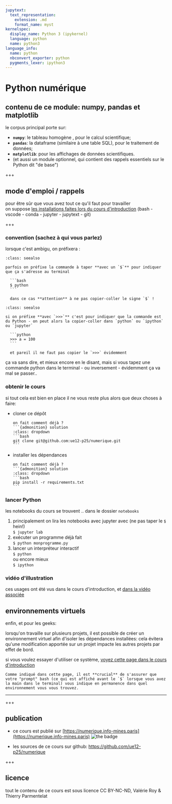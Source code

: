 ```yaml
---
jupytext:
  text_representation:
    extension: .md
    format_name: myst
kernelspec:
  display_name: Python 3 (ipykernel)
  language: python
  name: python3
language_info:
  name: python
  nbconvert_exporter: python
  pygments_lexer: ipython3
---
```


# Python numérique

## contenu de ce module: numpy, pandas et matplotlib

le corpus principal porte sur:

* **`numpy`**: le tableau homogène , pour le calcul scientifique;
* **`pandas`**: la dataframe (similaire à une table SQL), pour le traitement de données;
* **`matplotlib`**: pour les affichages de données scientifiques.
* (et aussi un module optionnel, qui contient des rappels essentiels sur le Python dit "de base")

+++

## mode d'emploi / rappels

pour être sûr que vous avez tout ce qu'il faut pour travailler  
on suppose [les installations faites lors du cours d'introduction](https://ue12-p25.github.io/intro/1-1-installations/) (bash - vscode - conda - jupyter - jupytext - git)

+++

### convention (sachez à qui vous parlez)

lorsque c'est ambigu, on préfixera :

````{admonition} dans le terminal
:class: seealso

parfois on préfixe la commande à taper **avec un `$`** pour indiquer que ça s'adresse au terminal

  ```bash
  $ python
  ```

  dans ce cas **attention** à ne pas copier-coller le signe `$` !
````

````{admonition} dans l'interpréteur python
:class: seealso

si on préfixe **avec `>>>`** c'est pour indiquer que la commande est du Python - on peut alors la copier-coller dans `python` ou `ipython` ou `jupyter` 

  ```python
  >>> a = 100
  ```

  et pareil il ne faut pas copier le `>>>` évidemment

````

ça va sans dire, et mieux encore en le disant, mais si vous tapez une commande python dans le terminal - ou inversement - évidemment ça va mal se passer..


### obtenir le cours

si tout cela est bien en place il ne vous reste plus alors que deux choses à faire:

* cloner ce dépôt
  ````{admonition} exercice
  on fait comment déjà ?
  ```{admonition} solution
  :class: dropdown
  ```bash
  git clone git@github.com:ue12-p25/numerique.git
  ```
  ````

* installer les dépendances
  ````{admonition} exercice
  on fait comment déjà ?
  ```{admonition} solution
  :class: dropdown
  ```bash
  pip install -r requirements.txt
  ```
  ````


### lancer Python

les notebooks du cours se trouvent .. dans le dossier `notebooks`

1. principalement on lira les notebooks avec jupyter avec (ne pas taper le `$` hein!)   
   `$ jupyter lab`
1. exécuter un programme déjà fait  
  `$ python monprogramme.py`
1. lancer un interpréteur interactif  
  `$ python`  
  ou encore mieux  
  `$ ipython`


### vidéo d'illustration

ces usages ont été vus dans le cours d'introduction, et [dans la vidéo associée](https://youtu.be/i_ZcP7iNw-U)


## environnements virtuels

enfin, et pour les geeks:

lorsqu'on travaille sur plusieurs projets, il est possible de créer un environnement virtuel afin d'isoler les dépendances installées: cela évitera qu'une modification apportée sur un projet impacte les autres projets par effet de bord.

si vous voulez essayer d'utiliser ce système, [voyez cette page dans le cours d'introduction](https://ue12-p25.github.io/intro/3-3-virtual-envs/)

````{attention}
Comme indiqué dans cette page, il est **crucial** de s'assurer que votre "prompt" bash (ce qui est affiché avant le `$` lorsque vous avez la main dans le terminal) vous indique en permanence dans quel environnement vous vous trouvez.
````

***

+++

## publication

* ce cours est publié sur [https://numerique.info-mines.paris](https://numerique.info-mines.paris) ![the badge](https://github.com/ue12-p25/numerique/actions/workflows/myst-to-pages.yml/badge.svg)

* les sources de ce cours sur github:
  <https://github.com/ue12-p25/numerique>

+++

## licence

tout le contenu de ce cours est sous licence CC BY-NC-ND, Valérie Roy & Thierry
Parmentelat
